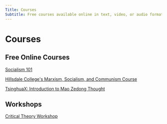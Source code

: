 ```yaml
---
Title: Courses
Subtitle: Free courses available online in text, video, or audio format.
---
```


# Courses

## Free Online Courses


[Socialism 101](https://www.socialism101.com/)

[Hillsdale College's Marxism, Socialism, and Communism Course](https://online.hillsdale.edu/courses/promo/marxism-socialism-communism)

[TsinghuaX: Introduction to Mao Zedong Thought](https://www.edx.org/learn/communist-china/tsinghua-university-introduction-to-mao-zedong-thought-mao-ze-dong-si-xiang-gai-lun)


## Workshops

[Critical Theory Workshop](https://criticaltheoryworkshop.com/)

